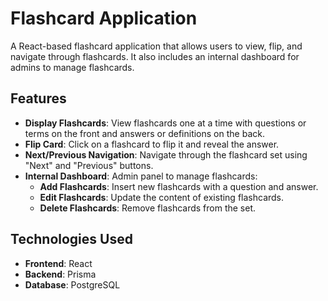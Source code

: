# Flashcard Application

A React-based flashcard application that allows users to view, flip, and navigate through flashcards. It also includes an internal dashboard for admins to manage flashcards.

## Features

- **Display Flashcards**: View flashcards one at a time with questions or terms on the front and answers or definitions on the back.
- **Flip Card**: Click on a flashcard to flip it and reveal the answer.
- **Next/Previous Navigation**: Navigate through the flashcard set using "Next" and "Previous" buttons.
- **Internal Dashboard**: Admin panel to manage flashcards:
  - **Add Flashcards**: Insert new flashcards with a question and answer.
  - **Edit Flashcards**: Update the content of existing flashcards.
  - **Delete Flashcards**: Remove flashcards from the set.

## Technologies Used

- **Frontend**: React
- **Backend**: Prisma
- **Database**: PostgreSQL

